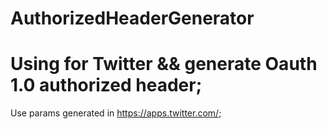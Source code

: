 # AuthorizedHeaderGenerator
# Using for Twitter && generate Oauth 1.0 authorized header;
 Use params generated in https://apps.twitter.com/;
